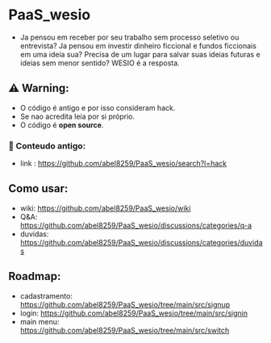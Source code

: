 # PaaS_wesio

- Ja pensou em receber por seu trabalho sem processo seletivo ou entrevista? Ja pensou em investir dinheiro ficcional e fundos ficcionais em uma ideia sua? Precisa de um lugar para salvar suas ideias futuras e ideias sem menor sentido? WESIO é a resposta.                        

## ⚠️ Warning:

- O código é antigo e por isso consideram hack. 
- Se nao acredita leia por si próprio. 
- O código é <b>open source</b>.      

### 📜 Conteudo antigo:
- link : https://github.com/abel8259/PaaS_wesio/search?l=hack

## Como usar:
 
 - wiki: https://github.com/abel8259/PaaS_wesio/wiki
 - Q&A: https://github.com/abel8259/PaaS_wesio/discussions/categories/q-a
 - duvidas:  https://github.com/abel8259/PaaS_wesio/discussions/categories/duvidas

## Roadmap:

- cadastramento: https://github.com/abel8259/PaaS_wesio/tree/main/src/signup
- login: https://github.com/abel8259/PaaS_wesio/tree/main/src/signin
- main menu: https://github.com/abel8259/PaaS_wesio/tree/main/src/switch 
